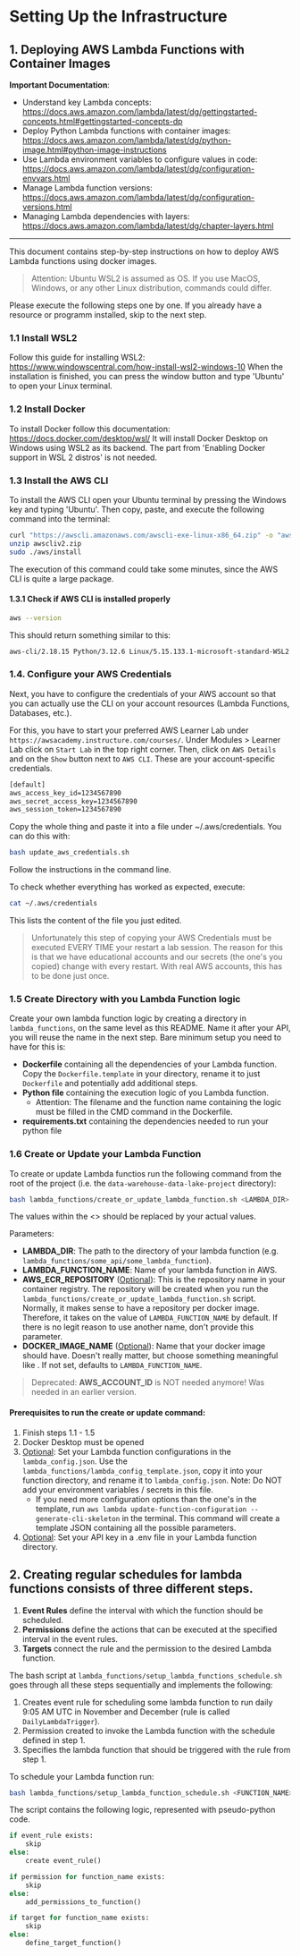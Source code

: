 # Setting Up the Infrastructure

## 1. Deploying AWS Lambda Functions with Container Images</summary>

**Important Documentation**:
* Understand key Lambda concepts: https://docs.aws.amazon.com/lambda/latest/dg/gettingstarted-concepts.html#gettingstarted-concepts-dp
* Deploy Python Lambda functions with container images: https://docs.aws.amazon.com/lambda/latest/dg/python-image.html#python-image-instructions
* Use Lambda environment variables to configure values in code: https://docs.aws.amazon.com/lambda/latest/dg/configuration-envvars.html
* Manage Lambda function versions: https://docs.aws.amazon.com/lambda/latest/dg/configuration-versions.html
* Managing Lambda dependencies with layers: https://docs.aws.amazon.com/lambda/latest/dg/chapter-layers.html

____

This document contains step-by-step instructions on how to deploy AWS Lambda functions using docker images.

> Attention: Ubuntu WSL2 is assumed as OS. If you use MacOS, Windows, or any other Linux distribution, commands could differ.

Please execute the following steps one by one. If you already have a resource or programm installed, skip to the next step.

### 1.1 Install WSL2
Follow this guide for installing WSL2: https://www.windowscentral.com/how-install-wsl2-windows-10
When the installation is finished, you can press the window button and type 'Ubuntu' to open your Linux terminal.

### 1.2 Install Docker
To install Docker follow this documentation: https://docs.docker.com/desktop/wsl/
It will install Docker Desktop on Windows using WSL2 as its backend. The part from 'Enabling Docker support in WSL 2 distros' is not needed.

### 1.3 Install the AWS CLI
To install the AWS CLI open your Ubuntu terminal by pressing the Windows key and typing 'Ubuntu'. Then copy, paste, and execute the following command into the terminal:
```bash
curl "https://awscli.amazonaws.com/awscli-exe-linux-x86_64.zip" -o "awscliv2.zip"
unzip awscliv2.zip
sudo ./aws/install
```
The execution of this command could take some minutes, since the AWS CLI is quite a large package.

#### 1.3.1 Check if AWS CLI is installed properly
```bash
aws --version
```
This should return something similar to this:
```bash
aws-cli/2.18.15 Python/3.12.6 Linux/5.15.133.1-microsoft-standard-WSL2 exe/x86_64.ubuntu.22
```

### 1.4. Configure your AWS Credentials
Next, you have to configure the credentials of your AWS account so that you can actually use the CLI on your account resources (Lambda Functions, Databases, etc.).

For this, you have to start your preferred AWS Learner Lab under `https://awsacademy.instructure.com/courses/`. Under Modules > Learner Lab click on `Start Lab` in the top right corner. Then, click on `AWS Details` and on the `Show` button next to `AWS CLI`. These are your account-specific credentials.
```txt
[default]
aws_access_key_id=1234567890
aws_secret_access_key=1234567890
aws_session_token=1234567890
```
Copy the whole thing and paste it into a file under ~/.aws/credentials. You can do this with:
```bash
bash update_aws_credentials.sh
```
Follow the instructions in the command line.

To check whether everything has worked as expected, execute:
```bash
cat ~/.aws/credentials
```
This lists the content of the file you just edited.

> Unfortunately this step of copying your AWS Credentials must be executed EVERY TIME your restart a lab session. The reason for this is that we have educational accounts and our secrets (the one's you copied) change with every restart. With real AWS accounts, this has to be done just once.

### 1.5 Create Directory with you Lambda Function logic
Create your own lambda function logic by creating a directory in `lambda_functions`, on the same level as this README. Name it after your API, you will reuse the name in the next step. Bare minimum setup you need to have for this is:
* **Dockerfile** containing all the dependencies of your Lambda function. Copy the `Dockerfile.template` in your directory, rename it to just `Dockerfile` and potentially add additional steps.
* **Python file** containing the execution logic of you Lambda function.
    * Attention: The filename and the function name containing the logic must be filled in the CMD command in the Dockerfile.
* **requirements.txt** containing the dependencies needed to run your python file

### 1.6 Create or Update your Lambda Function
To create or update Lambda functios run the following command from the root of the project (i.e. the `data-warehouse-data-lake-project` directory):
```bash
bash lambda_functions/create_or_update_lambda_function.sh <LAMBDA_DIR> <LAMBDA_FUNCTION_NAME> <AWS_ECR_REPOSITORY> (<DOCKER_IMAGE_NAME>)
```
The values within the <> should be replaced by your actual values.

Parameters:
* **LAMBDA_DIR**: The path to the directory of your lambda function (e.g. `lambda_functions/some_api/some_lambda_function`).
* **LAMBDA_FUNCTION_NAME**: Name of your lambda function in AWS.
* **AWS_ECR_REPOSITORY** (<u>Optional</u>): This is the repository name in your container registry. The repository will be created when you run the `lambda_functions/create_or_update_lambda_function.sh` script. Normally, it makes sense to have a repository per docker image. Therefore, it takes on the value of `LAMBDA_FUNCTION_NAME` by default. If there is no legit reason to use another name, don't provide this parameter.
* **DOCKER_IMAGE_NAME** (<u>Optional</u>): Name that your docker image should have. Doesn't really matter, but choose something meaningful like <name-of-lambda-function>. If not set, defaults to `LAMBDA_FUNCTION_NAME`.

> Deprecated: **AWS_ACCOUNT_ID** is NOT needed anymore! Was needed in an earlier version.

#### Prerequisites to run the create or update command:
1. Finish steps 1.1 - 1.5
2. Docker Desktop must be opened
3. <u>Optional</u>: Set your Lambda function configurations in the `lambda_config.json`. Use the `lambda_functions/lambda_config_template.json`, copy it into your function directory, and rename it to `lambda_config.json`. Note: Do NOT add your environment variables / secrets in this file.
    * If you need more configuration options than the one's in the template, run `aws lambda update-function-configuration --generate-cli-skeleton` in the terminal. This command will create a template JSON containing all the possible parameters.
4. <u>Optional</u>: Set your API key in a .env file in your Lambda function directory.

## 2. Creating regular schedules for lambda functions consists of three different steps.

1. **Event Rules** define the interval with which the function should be scheduled.
2. **Permissions** define the actions that can be executed at the specified interval in the event rules.
3. **Targets** connect the rule and the permission to the desired Lambda function.

The bash script at `lambda_functions/setup_lambda_functions_schedule.sh` goes through all these steps sequentially and implements the following:

1. Creates event rule for scheduling some lambda function to run daily 9:05 AM UTC in November and December (rule is called `DailyLambdaTrigger`).
2. Permission created to invoke the Lambda function with the schedule defined in step 1.
3. Specifies the lambda function that should be triggered with the rule from step 1.

To schedule your Lambda function run:
```bash
bash lambda_functions/setup_lambda_function_schedule.sh <FUNCTION_NAME>
```

The script contains the following logic, represented with pseudo-python code.

```python
if event_rule exists:
    skip
else:
    create event_rule()

if permission for function_name exists:
    skip
else:
    add_permissions_to_function()

if target for function_name exists:
    skip
else:
    define_target_function()
```
</details>
